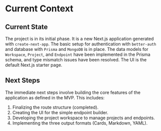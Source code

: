 # Current Context

## Current State

The project is in its initial phase. It is a new Next.js application generated with `create-next-app`. The basic setup for authentication with `better-auth` and database with `Prisma` and `MongoDB` is in place. The data models for `Workspace`, `Project`, and `Endpoint` have been implemented in the Prisma schema, and type mismatch issues have been resolved. The UI is the default Next.js starter page.

## Next Steps

The immediate next steps involve building the core features of the application as defined in the MVP. This includes:

1.  Finalizing the route structure (completed).
2.  Creating the UI for the simple endpoint builder.
3.  Developing the project workspace to manage projects and endpoints.
4.  Implementing the three output formats (Cards, Markdown, YAML).
